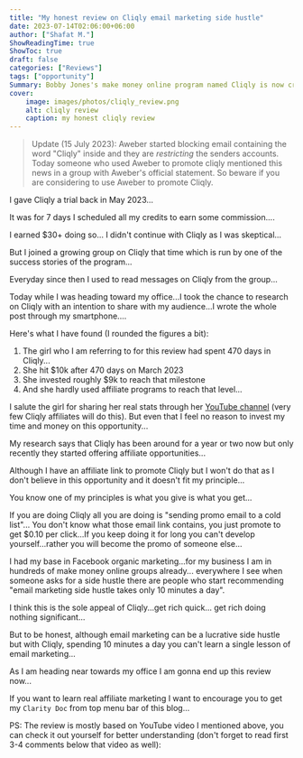 ```yaml
---
title: "My honest review on Cliqly email marketing side hustle"
date: 2023-07-14T02:06:00+06:00
author: ["Shafat M."]
ShowReadingTime: true
ShowToc: true
draft: false
categories: ["Reviews"]
tags: ["opportunity"]
Summary: Bobby Jones's make money online program named Cliqly is now crushing the net. But is it worth to give it a trial or is another shiny object. I'll review the result of one of Cliqly's success stories to find the truth.
cover: 
    image: images/photos/cliqly_review.png
    alt: cliqly review
    caption: my honest cliqly review
---
```

> Update (15 July 2023): Aweber started blocking email containing the word "Cliqly" inside and they are *restricting* the senders accounts. Today someone who used Aweber to promote cliqly mentioned this news in a group with Aweber's official statement. So beware if you are considering to use Aweber to promote Cliqly.  

I gave Cliqly a trial back in May 2023...

It was for 7 days I scheduled all my credits to earn some commission....

I earned $30+ doing so... I didn't continue with Cliqly as I was skeptical...

But I joined a growing group on Cliqly that time which is run by one of the success stories of the program...

Everyday since then I used to read messages on Cliqly from the group...

Today while I was heading toward my office...I took the chance to research on Cliqly with an intention to share with my audience...I wrote the whole post through my smartphone.... 

Here's what I have found (I rounded the figures a bit):

1. The girl who I am referring to for this review had spent 470 days in Cliqly...
2. She hit $10k after 470 days on March 2023
3. She invested roughly $9k to reach that milestone
4. And she hardly used affiliate programs to reach that level...

I salute the girl for sharing her real stats through her [YouTube channel](https://youtu.be/OMo3Gwm5xgQ) (very few Cliqly affiliates will do this). But even that I feel no reason to invest my time and money on this opportunity...

My research says that Cliqly has been around for a year or two now but only recently they started offering affiliate opportunities...

Although I have an affiliate link to promote Cliqly but I won't do that as I don't believe in this opportunity and it doesn't fit my principle...

You know one of my principles is what you give is what you get...

If you are doing Cliqly all you are doing is "sending promo email to a cold list"... You don't know what those email link contains, you just promote to get $0.10 per click...If you keep doing it for long you can't develop yourself...rather you will become the promo of someone else...

I had my base in Facebook organic marketing...for my business I am in hundreds of make money online groups already... everywhere I see when someone asks for a side hustle there are people who start recommending "email marketing side hustle takes only 10 minutes a day".

I think this is the sole appeal of Cliqly...get rich quick... get rich doing nothing significant...

But to be honest, although email marketing can be a lucrative side hustle but with Cliqly, spending 10 minutes a day you can't learn a single lesson of email marketing...

As I am heading near towards my office I am gonna end up this review now...

If you want to learn real affiliate marketing I want to encourage you to get my `Clarity Doc` from top menu bar of this blog...

PS: The review is mostly based on YouTube video I mentioned above, you can check it out yourself for better understanding (don't forget to read first 3-4 comments below that video as well):

